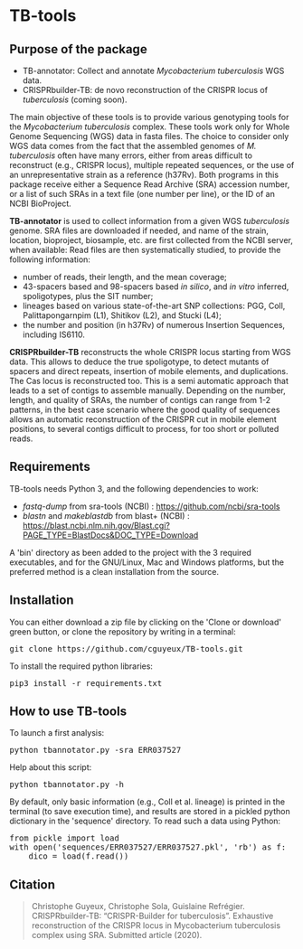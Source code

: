 # TB-tools

## Purpose of the package

- TB-annotator: Collect and annotate *Mycobacterium tuberculosis* WGS data.    
- CRISPRbuilder-TB: de novo reconstruction of the CRISPR locus of *tuberculosis*
(coming soon).

The main objective of these tools is to provide various genotyping tools for the
*Mycobacterium tuberculosis* complex. These tools work only for Whole Genome
Sequencing (WGS) data in fasta files.
The choice to consider only WGS data comes from the fact that the assembled 
genomes of *M. tuberculosis* often have many errors, either from areas difficult 
to reconstruct (e.g., CRISPR locus), multiple repeated sequences, or the use 
of an unrepresentative strain as a reference (h37Rv).
Both programs in this package receive either a Sequence Read Archive (SRA) 
accession number, or a list of such SRAs in a text file (one number per line), 
or the ID of an NCBI BioProject.

**TB-annotator** is used to collect information from a given WGS *tuberculosis*
genome. SRA files are downloaded if needed, and name of the strain, location, 
bioproject, biosample, etc. are first collected from the NCBI server, when 
available:  Read files are then systematically studied, to provide the following 
information:
 - number of reads, their length, and the mean coverage;
 - 43-spacers based and 98-spacers based *in silico*, and *in vitro* inferred, 
 spoligotypes, plus the SIT number;
 - lineages based on various state-of-the-art SNP collections: PGG, Coll, 
 Palittapongarnpim (L1), Shitikov (L2), and Stucki (L4);
 - the number and position (in h37Rv) of numerous Insertion Sequences, including
 IS6110.

**CRISPRbuilder-TB** reconstructs the whole CRISPR locus starting from WGS data.
This allows to deduce the true spoligotype, to detect mutants of spacers and
direct repeats, insertion of mobile elements, and duplications. The Cas locus 
is reconstructed too. This is a semi automatic approach that leads to a set of 
contigs to assemble manually. Depending on the number, length, and quality of
SRAs, the number of contigs can range from 1-2 patterns, in the best case scenario
where the good quality of sequences allows an automatic reconstruction of the 
CRISPR cut in mobile element positions, to several contigs difficult to process,
for too short or polluted reads.


## Requirements

TB-tools needs Python 3, and the following dependencies to work:

* *fastq-dump* from sra-tools (NCBI) : https://github.com/ncbi/sra-tools
* *blastn* and *makeblastdb* from blast+ (NCBI) : https://blast.ncbi.nlm.nih.gov/Blast.cgi?PAGE_TYPE=BlastDocs&DOC_TYPE=Download

A 'bin' directory as been added to the project with the 3 required executables, 
and for the GNU/Linux, Mac and Windows platforms, but the preferred method is
a clean installation from the source.


## Installation

You can either download a zip file by clicking on the 'Clone or download' green
button, or clone the repository by writing in a terminal:
<pre>
git clone https://github.com/cguyeux/TB-tools.git
</pre>

To install the required python libraries: 
<pre>
pip3 install -r requirements.txt
</pre>


## How to use TB-tools

To launch a first analysis: 
<pre>
python tbannotator.py -sra ERR037527
</pre>
Help about this script: 
<pre>
python tbannotator.py -h
</pre>
By default, only basic information (e.g., Coll et al. lineage) is printed in
the terminal (to save execution time), and results are stored in a pickled 
python dictionary in the 'sequence' directory. To read such a data using 
Python:
<pre>
from pickle import load
with open('sequences/ERR037527/ERR037527.pkl', 'rb') as f:
    dico = load(f.read())
</pre>

## Citation

>Christophe Guyeux, Christophe Sola, Guislaine Refrégier. CRISPRbuilder-TB: “CRISPR-Builder for tuberculosis”. Exhaustive reconstruction of the CRISPR locus in Mycobacterium tuberculosis complex using SRA. Submitted article (2020).
